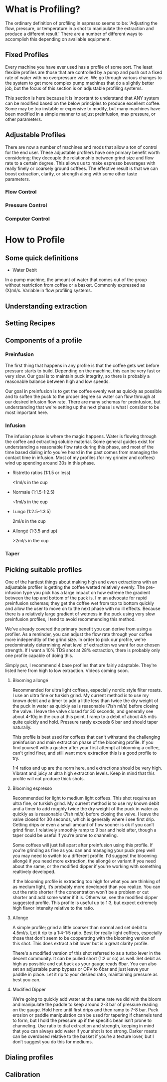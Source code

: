 # What is Profiling?
The ordinary definition of profiling in espresso seems to be: 'Adjusting the flow, pressure, or temperature in a shot to manipulate the extraction and produce a different result.' There are a number of different ways to accomplish this depending on available equipment.
## Fixed Profiles
Every machine you have ever used has a profile of some sort. The least flexible profiles are those that are controlled by a pump and push out a fixed rate of water with no overpressure valve. We go through various changes to the system to get more complex pump machines that do a slightly better job, but the focus of this section is on adjustable profiling systems.

This section is here because it is important to understand that ANY system can be modified based on the below principles to produce excellent coffee. Some may be too instable or expensive to modify, but many machines have been modified in a simple manner to adjust preinfusion, max pressure, or other parameters.
## Adjustable Profiles
There are now a number of machines and mods that allow a ton of control for the end user. These adjustable profilers have one primary benefit worth considering; they decouple the relationship between grind size and flow rate to a certain degree. This allows us to make espresso beverages with really finely or coarsely ground coffees. The effective result is that we can boost extraction, clarity, or strength along with some other taste parameters.
### Flow Control
### Pressure Control
### Computer Control
# How to Profile
## Some quick definitions
* Water Debit

In a pump machine, the amount of water that comes out of the group without restriction from coffee or a basket. Commonly expressed as (X)ml/s. Variable in flow profiling systems.
## Understanding extraction
## Setting Recipes 
## Components of a profile
### Preinfusion
The first thing that happens in any profile is that the coffee gets wet before pressure starts to build. Depending on the machine, this can be very fast or very slow. Our goal is to maintain puck integrity, so there is probably a reasonable balance between high and low speeds.

Our goal in preinfusion is to get the coffee evenly wet as quickly as possible and to soften the puck to the proper degree so water can flow through at our desired infusion flow rate. There are many schemas for preinfusion, but understanding that we're setting up the next phase is what I consider to be most important here.
### Infusion
The infusion phase is where the magic happens. Water is flowing through the coffee and extracting soluble material. Some general guides exist for understanding a reasonable flow rate during this phase, and most of the time based dialing info you've heard in the past comes from managing the contact time in infusion. Most of my profiles (for my grinder and coffees) wind up spending around 30s in this phase.

* Ristretto ratios (1:1.5 or less)

   <1ml/s in the cup
* Normale (1:1.5-1:2.5)
   
   ~1ml/s in the cup
* Lungo (1:2.5-1:3.5)
   
   2ml/s in the cup
* Allongé (1:3.5 and up)

   \>2ml/s in the cup
### Taper
## Picking suitable profiles
One of the hardest things about making high and even extractions with an adjustable profiler is getting the coffee wetted relatively evenly. The pre-infusion type you pick has a large impact on how extreme the gradient between the top and bottom of the puck is. I'm an advocate for rapid preinfusion schemas; they get the coffee wet from top to bottom quickly and allow the user to move on to the next phase with no ill effects. Because there is a relatively large gradient of wetness in the puck using very slow preinfusion profiles, I tend to avoid recommending this method.

We've already covered the primary benefit you can derive from using a profiler. As a reminder, you can adjust the flow rate through your coffee more independtly of the grind size. In order to pick our profile, we're predominately determining what level of extraction we want for our chosen strength. If I want a 10% TDS shot at 28% extraction, there is probably only one profile capable of doing this.

Simply put, I recommend 4 base profiles that are fairly adaptable. They're listed here from high to low extraction. Videos coming soon.

1. Blooming allongé

   Recommended for ultra light coffees, especially nordic style filter roasts. I use an ultra fine or turkish grind. My current method is to use my known debit and a timer to add a little less than twice the dry weight of the puck in water as quickly as is reasonable (7ish ml/s) before closing the valve. I leave the valve closed for 30 seconds, and generally see about 4-10g in the cup at this point. I ramp to a debit of about 4.5 ml/s quite quickly and hold. Pressure rarely exceeds 6 bar and should taper naturally.
   
   This profile is best used for coffees that can't withstand the challenging preinfusion and main extraction phase of the blooming profile. If you find yourself with a gusher after your first attempt at blooming a coffee, can't grind finer, and still want more extraction this is a good profile to try.
   
   1:4 ratios and up are the norm here, and extractions should be very high. Vibrant and juicy at ultra high extraction levels. Keep in mind that this profile will not produce thick shots.
   
2. Blooming espresso
   
   Recommended for light to medium light coffees. This shot requires an ultra fine, or turkish grind. My current method is to use my known debit and a timer to add roughly twice the dry weight of the puck in water as quickly as is reasonable (7ish ml/s) before closing the valve. I leave the valve closed for 30 seconds, which is generally where i see first drip. Getting drips or even a small amount of flow sooner is ok if you can’t grind finer. I relatively smoothly ramp to 9 bar and hold after, though a taper could be useful if you’re prone to channeling.
   
   Some coffees will just fall apart after preinfusion using this profile. If you're grinding as fine as you can and managing your puck prep well you may need to switch to a different profile. I'd suggest the blooming allongé if you need more extraction, the allongé or variant if you need about the same, or the modified dipper if you're working with something realtively developed.
   
      If the blooming profile is extracting too high for what you are thinking of as medium light, it’s probably more developed than you realize. You can cut the ratio shorter if the concentration won’t be a problem or cut shorter and add some water if it is. Otherwise, see the modified dipper suggested profile.
      This profile is useful up to 1:3, but expect extremely high flavor intensity relative to the ratio. 
3. Allonge
    
    A simple profile; grind a little coarser than normal and set debit to 4.5ml/s. Let it rip to a 1:4-1:5 ratio. Best for really light coffees, especially those that don't seem to be cooperating with the blooming version of this shot. This does extract a bit lower but is a great clarity profile.
    
    There's a modified version of this shot referred to as a turbo lever in the decent community. It can be pulled short (1:2 or so) as well. Set debit as high as possible and cut back as your gauge reads 6bar. You can also set an adjustable pump bypass or OPV to 6bar and just leave your paddle in place. Let it rip to your desired ratio, maintaining pressure as best you can.
4. Modified Dipper
    
    We’re going to quickly add water at the same rate we did with the bloom and manipulate the paddle to keep around 2-3 bar of pressure reading on the gauge. Hold here until first drips and then ramp to 7-8 bar. Puck erosion or paddle manipulation can be used for tapering if channels tend to form, but I hold the pressure up if the specific bean isn’t prone to channeling. Use ratio to dial extraction and strength, keeping in mind that you can always add water if your shot is too strong. Darker roasts can be overdosed relative to the basket if you’re a texture lover, but I don’t suggest you do this for mediums.

## 	Dialing profiles
## Calibration
